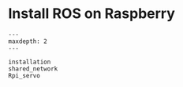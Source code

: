 # Install ROS on Raspberry
 
```{toctree}
---
maxdepth: 2
---

installation
shared_network
Rpi_servo
```